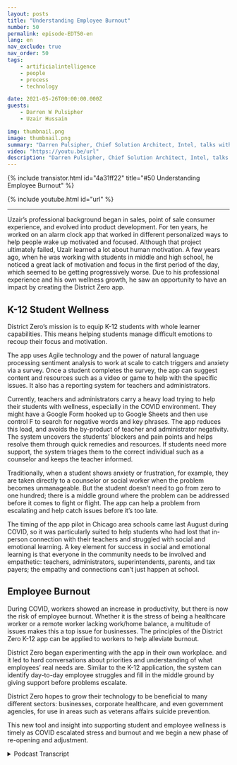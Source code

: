 ```yaml
---
layout: posts
title: "Understanding Employee Burnout"
number: 50
permalink: episode-EDT50-en
lang: en
nav_exclude: true
nav_order: 50
tags:
    - artificialintelligence
    - people
    - process
    - technology

date: 2021-05-26T00:00:00.000Z
guests:
    - Darren W Pulsipher
    - Uzair Hussain

img: thumbnail.png
image: thumbnail.png
summary: "Darren Pulsipher, Chief Solution Architect, Intel, talks with Uzair Hussain, CEO of District Zero, about how the company’s app that supports K-12 student mental wellness can apply to preventing employee burnout."
video: "https://youtu.be/url"
description: "Darren Pulsipher, Chief Solution Architect, Intel, talks with Uzair Hussain, CEO of District Zero, about how the company’s app that supports K-12 student mental wellness can apply to preventing employee burnout."
---
```


<div>
{% include transistor.html id="4a31ff22" title="#50 Understanding Employee Burnout" %}

{% include youtube.html id="url" %}
</div>

---

Uzair’s professional background began in sales, point of sale consumer experience, and evolved into product development. For ten years, he worked on an alarm clock app that worked in different personalized ways to help people wake up motivated and focused. Although that project ultimately failed, Uzair learned a lot about human motivation. A few years ago, when he was working with students in middle and high school, he noticed a great lack of motivation and focus in the first period of the day, which seemed to be getting progressively worse. Due to his professional experience and his own wellness growth, he saw an opportunity to have an impact by creating the District Zero app. 

## K-12 Student Wellness

District Zero’s mission is to equip K-12 students with whole learner capabilities. This means helping students manage difficult emotions to recoup their focus and motivation. 

The app uses Agile technology and the power of natural language processing sentiment analysis to work at scale to catch triggers and anxiety via a survey. Once a student completes the survey, the app can suggest content and resources such as a video or game to help with the specific issues. It also has a reporting system for teachers and administrators. 

Currently, teachers and administrators carry a heavy load trying to help their students with wellness, especially in the COVID environment.  They might have a Google Form hooked up to Google Sheets and then use control F to search for negative words and key phrases. The app reduces this load, and avoids the by-product of teacher and administrator negativity. The system uncovers the students’ blockers and pain points and helps resolve them through quick remedies and resources. If students need more support, the system triages them to the correct individual such as a counselor and keeps the teacher informed. 

Traditionally, when a student shows anxiety or frustration, for example, they are taken directly to a counselor or social worker when the problem becomes unmanageable. But the student doesn’t need to go from zero to one hundred; there is a middle ground where the problem can be addressed before it comes to fight or flight. The app can help a problem from escalating and help catch issues before it’s too late. 

The timing of the app pilot in Chicago area schools came last August during COVID, so it was particularly suited to help students who had lost that in-person connection with their teachers and struggled with social and emotional learning. A key element for success in social and emotional learning is that everyone in the community needs to be involved and empathetic: teachers, administrators, superintendents, parents, and tax payers; the empathy and connections can’t just happen at school. 

## Employee Burnout

During COVID, workers showed an increase in productivity, but there is now the risk of employee burnout. Whether it is the stress of being a healthcare worker or a remote worker lacking work/home balance, a multitude of issues makes this a top issue for businesses. The principles of the District Zero K-12 app can be applied to workers to help alleviate burnout. 

District Zero began experimenting with the app in their own workplace. and it led to hard conversations about priorities and understanding of what employees’ real needs are. Similar to the K-12 application, the system can identify day-to-day employee struggles and fill in the middle ground by giving support before problems escalate. 

District Zero hopes to grow their technology to be beneficial to many different sectors: businesses, corporate healthcare, and even government agencies, for use in areas such as veterans affairs suicide prevention. 

This new tool and insight into supporting student and employee wellness is timely as COVID escalated stress and burnout and we begin a new phase of re-opening and adjustment. 



<details>
<summary> Podcast Transcript </summary>

<p></p>

</details>
